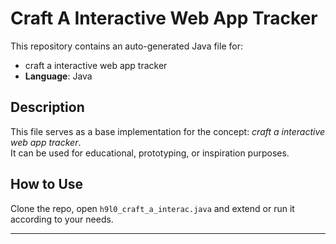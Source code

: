 # Craft A Interactive Web App Tracker

This repository contains an auto-generated Java file for:

- craft a interactive web app tracker
- **Language**: Java

## Description

This file serves as a base implementation for the concept: *craft a interactive web app tracker*.  
It can be used for educational, prototyping, or inspiration purposes.

## How to Use

Clone the repo, open `h9l0_craft_a_interac.java` and extend or run it according to your needs.

---


